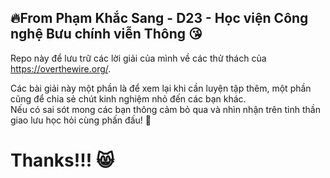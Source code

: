 ## 🔥From Phạm Khắc Sang - D23 - Học viện Công nghệ Bưu chính viễn Thông 😘
Repo này để lưu trữ các lời giải của mình về các thử thách của https://overthewire.org/.  

Các bài giải này một phần là để xem lại khi cần luyện tập thêm, một phần cũng để chia sẻ chút kinh nghiệm nhỏ đến các bạn khác.   
Nếu có sai sót mong các bạn thông cảm bỏ qua và nhìn nhận trên tinh thần giao lưu học hỏi cùng phấn đấu! 🫡  

# Thanks!!!  😸

